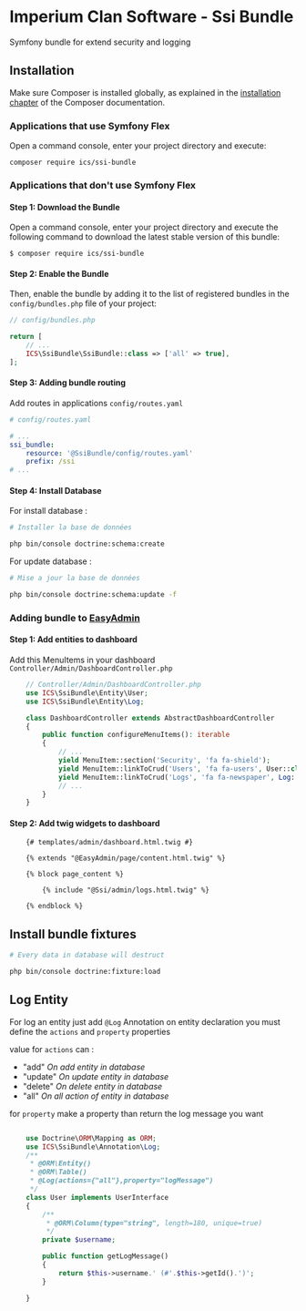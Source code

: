 # Imperium Clan Software - Ssi Bundle

Symfony bundle for extend security and logging

## Installation


Make sure Composer is installed globally, as explained in the
[installation chapter](https://getcomposer.org/doc/00-intro.md)
of the Composer documentation.

### Applications that use Symfony Flex

Open a command console, enter your project directory and execute:

```console
composer require ics/ssi-bundle
```

### Applications that don't use Symfony Flex

#### Step 1: Download the Bundle

Open a command console, enter your project directory and execute the
following command to download the latest stable version of this bundle:

```console
$ composer require ics/ssi-bundle
```

#### Step 2: Enable the Bundle

Then, enable the bundle by adding it to the list of registered bundles
in the `config/bundles.php` file of your project:

```php
// config/bundles.php

return [
    // ...
    ICS\SsiBundle\SsiBundle::class => ['all' => true],
];
```

#### Step 3: Adding bundle routing

Add routes in applications `config/routes.yaml`

```yaml
# config/routes.yaml

# ...
ssi_bundle:
    resource: '@SsiBundle/config/routes.yaml'
    prefix: /ssi
# ...
```

#### Step 4: Install Database

For install database :

```bash
# Installer la base de données

php bin/console doctrine:schema:create

```

For update database :

```bash
# Mise a jour la base de données

php bin/console doctrine:schema:update -f

```

### Adding bundle to [EasyAdmin](https://symfony.com/doc/current/bundles/EasyAdminBundle/index.html)

#### Step 1: Add entities to dashboard

Add this MenuItems in your dashboard `Controller/Admin/DashboardController.php`

```php
    // Controller/Admin/DashboardController.php
    use ICS\SsiBundle\Entity\User;
    use ICS\SsiBundle\Entity\Log;

    class DashboardController extends AbstractDashboardController
    {
        public function configureMenuItems(): iterable
        {
            // ...
            yield MenuItem::section('Security', 'fa fa-shield');
            yield MenuItem::linkToCrud('Users', 'fa fa-users', User::class);
            yield MenuItem::linkToCrud('Logs', 'fa fa-newspaper', Log::class);
            // ...
        }
    }
```

#### Step 2: Add twig widgets to dashboard

```twig
    {# templates/admin/dashboard.html.twig #}

    {% extends "@EasyAdmin/page/content.html.twig" %}

    {% block page_content %}

        {% include "@Ssi/admin/logs.html.twig" %}

    {% endblock %}

```

## Install bundle fixtures


```bash
# Every data in database will destruct

php bin/console doctrine:fixture:load

```

## Log Entity

For log an entity just add `@Log` Annotation on entity declaration
you must define the `actions` and `property` properties

value for `actions` can :

- "add" _On add entity in database_
- "update" _On update entity in database_
- "delete" _On delete entity in database_
- "all" _On all action of entity in database_

for `property` make a property than return the log message you want

```php

    use Doctrine\ORM\Mapping as ORM;
    use ICS\SsiBundle\Annotation\Log;
    /**
     * @ORM\Entity()
     * @ORM\Table()
     * @Log(actions={"all"},property="logMessage")
     */
    class User implements UserInterface
    {
        /**
         * @ORM\Column(type="string", length=180, unique=true)
         */
        private $username;

        public function getLogMessage()
        {
            return $this->username.' (#'.$this->getId().')';
        }

    }
```
